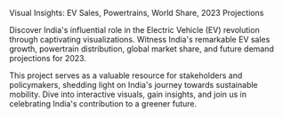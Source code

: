 Visual Insights: EV Sales, Powertrains, World Share, 2023 Projections

Discover India's influential role in the Electric Vehicle (EV) revolution through captivating visualizations. Witness India's remarkable EV sales growth, powertrain distribution, global market share, and future demand projections for 2023.

This project serves as a valuable resource for stakeholders and policymakers, shedding light on India's journey towards sustainable mobility. Dive into interactive visuals, gain insights, and join us in celebrating India's contribution to a greener future.

